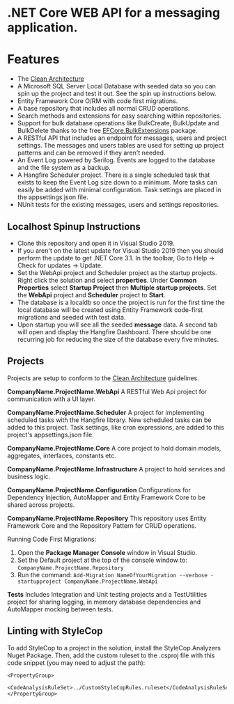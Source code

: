 # .NET Core WEB API for a messaging application.

# Features
- The [Clean Architecture](https://blog.cleancoder.com/uncle-bob/2012/08/13/the-clean-architecture.html)
- A Microsoft SQL Server Local Database with seeded data so you can spin up the project and test it out. See the spin up instructions below.
- Entity Framework Core O/RM with code first migrations.
- A base repository that includes all normal CRUD operations.
- Search methods and extensions for easy searching within repositories.
- Support for bulk database operations like BulkCreate, BulkUpdate and BulkDelete thanks to the free [EFCore.BulkExtensions](https://github.com/borisdj/EFCore.BulkExtensions) package.
- A RESTful API that includes an endpoint for messages, users and project settings. The messages and users tables are used for setting up project patterns and can be removed if they aren't needed.
- An Event Log powered by Serilog. Events are logged to the database and the file system as a backup.
- A Hangfire Scheduler project. There is a single scheduled task that exists to keep the Event Log size down to a minimum. More tasks can easily be added with minimal configuration. Task settings are placed in the appsettings.json file.
- NUnit tests for the existing messages, users and settings repositories.

## Localhost Spinup Instructions
- Clone this repository and open it in Visual Studio 2019.
- If you aren't on the latest update for Visual Studio 2019 then you should perform the update to get .NET Core 3.1. In the toolbar, Go to Help -> Check for updates -> Update.
- Set the WebApi project and Scheduler project as the startup projects. Right click the solution and select **properties**. Under **Common Properties** select **Startup Project** then **Multiple startup projects**. Set the **WebApi** project and **Scheduler** project to **Start**.
- The database is a localdb so once the project is run for the first time the local database will be created using Entity Framework code-first migrations and seeded with test data. 
- Upon startup you will see all the seeded **message** data. A second tab will open and display the Hangfire Dashboard. There should be one recurring job for reducing the size of the database every five minutes.

## Projects

Projects are setup to conform to the [Clean Architecture](https://blog.cleancoder.com/uncle-bob/2012/08/13/the-clean-architecture.html) guidelines.

**CompanyName.ProjectName.WebApi**
A RESTful Web Api project for communication with a UI layer.

**CompanyName.ProjectName.Scheduler**
A project for implementing scheduled tasks with the Hangfire library. New scheduled tasks can be added to this project. Task settings, like cron expressions, are added to this project's appsettings.json file. 

**CompanyName.ProjectName.Core**
A core project to hold domain models, aggregates, interfaces, constants etc.

**CompanyName.ProjectName.Infrastructure**
A project to hold services and business logic.

**CompanyName.ProjectName.Configuration**
Configurations for Dependency Injection, AutoMapper and Entity Framework Core to be shared across projects.

**CompanyName.ProjectName.Repository**
This repository uses Entity Framework Core and the Repository Pattern for CRUD operations.

Running Code First Migrations:
1. Open the **Package Manager Console** window in Visual Studio.
2. Set the Default project at the top of the console window to: `CompanyName.ProjectName.Repository`
3. Run the command: `Add-Migration NameOfYourMigration --verbose -startupproject CompanyName.ProjectName.WebApi`

**Tests**
Includes Integration and Unit testing projects and a TestUtilities project for sharing logging, in memory database dependencies and AutoMapper mocking between tests.  
 
## Linting with StyleCop
To add StyleCop to a project in the solution, install the StyleCop.Analyzers Nuget Package.
Then, add the custom ruleset to the .csproj file with this code snippet (you may need to adjust the path):

    <PropertyGroup>
    	<CodeAnalysisRuleSet>../CustomStyleCopRules.ruleset</CodeAnalysisRuleSet>
    </PropertyGroup>
